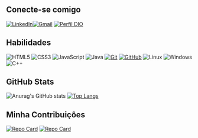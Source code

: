 ## Conecte-se comigo
 [![LinkedIn](https://img.shields.io/badge/LinkedIn-0077B5?style=for-the-badge&logo=linkedin&logoColor=white)](https://www.linkedin.com/in/jarlyson-henrique-534527261/)[![Gmail](https://img.shields.io/badge/Gmail-333333?style=for-the-badge&logo=gmail&logoColor=red)](mailto:jarlyson.henrique@gmail.com)
 [![Perfil DIO](https://img.shields.io/badge/-Meu%20Perfil%20na%20DIO-30A3DC?style=for-the-badge)](https://www.dio.me/users/jarlyson_henrique)
## Habilidades

![HTML5](https://img.shields.io/badge/HTML-000?style=for-the-badge&logo=html5&logoColor=30A3DC)
![CSS3](https://img.shields.io/badge/CSS3-000?style=for-the-badge&logo=css3&logoColor=E94D5F)
![JavaScript](https://img.shields.io/badge/JavaScript-000?style=for-the-badge&logo=javascript&logoColor=30A3DC)
![Java](https://img.shields.io/badge/java-%23ED8B00.svg?style=for-the-badge&logo=openjdk&logoColor=white)
[![Git](https://img.shields.io/badge/Git-000?style=for-the-badge&logo=git&logoColor=E94D5F)]()
[![GitHub](https://img.shields.io/badge/GitHub-000?style=for-the-badge&logo=github&logoColor=30A3DC)]()
![Linux](https://img.shields.io/badge/Linux-000?style=for-the-badge&logo=linux&logoColor=FCC624)
![Windows](https://img.shields.io/badge/Windows-000?style=for-the-badge&logo=windows&logoColor=2CA5E0)
![C++](https://img.shields.io/badge/C%2B%2B-00599C?style=for-the-badge&logo=c%2B%2B&logoColor=white)
## GitHub Stats
![Anurag's GitHub stats](https://github-readme-stats.vercel.app/api?username=JarlysonHG&theme=ambient_gradient&show_icons=true)
[![Top Langs](https://github-readme-stats.vercel.app/api/top-langs/?username=JarlysonHG&layout=compact)](https://github.com/anuraghazra/github-readme-stats)
## Minha Contribuições
[![Repo Card](https://github-readme-stats.vercel.app/api/pin/?username=JarlysonHG&repo=dio-lab-open-source&theme=ambient_gradient&show_icons=true&icon_color=30A3DC&title_color=FFF&text_color=FFF)](https://github.com/JarlysonHG/dio-lab-open-source)
[![Repo Card](https://github-readme-stats.vercel.app/api/pin/?username=JarlysonHG&repo=Formul-rio-de-Envio-de-dados-para-gmail&theme=ambient_gradient&show_icons=true&icon_color=30A3DC&title_color=FFF&text_color=FFF)](https://github.com/JarlysonHG/Formul-rio-de-Envio-de-dados-para-gmail)
